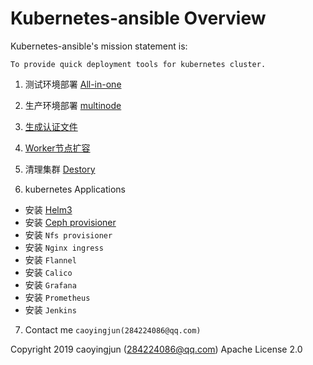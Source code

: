 # Kubernetes-ansible Overview

Kubernetes-ansible's mission statement is:

    To provide quick deployment tools for kubernetes cluster.

1. 测试环境部署 [All-in-one](doc/source/install/all-in-one.md)

2. 生产环境部署 [multinode](doc/source/install/multinode.md)

3. [生成认证文件](doc/source/install/admin-k8src.md)

4. [Worker节点扩容](doc/source/install/expansion.md)

5. 清理集群 [Destory](doc/source/install/destroy.md)

6. kubernetes Applications

- 安装 [Helm3](doc/source/apply/helm3-guide.md)
- 安装 [Ceph provisioner](doc/source/apply/ceph-guide.md)
- 安装 `Nfs provisioner`
- 安装 `Nginx ingress`
- 安装 `Flannel`
- 安装 `Calico`
- 安装 `Grafana`
- 安装 `Prometheus`
- 安装 `Jenkins`

7. Contact me `caoyingjun(284224086@qq.com)`

Copyright 2019 caoyingjun (284224086@qq.com) Apache License 2.0
